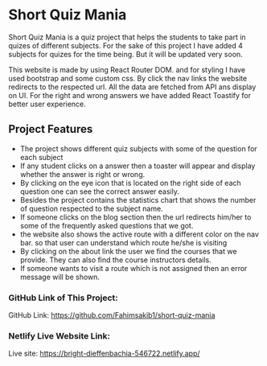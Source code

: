 # Short Quiz Mania
Short Quiz Mania is a quiz project that helps the students to take part in quizes of different subjects. For the sake of this project I have added 4 subjects for quizes for the time being. But it will be updated very soon.

This website is made by using React Router DOM. and for styling I have used bootstrap and some custom css. By click the nav links the website redirects to the respected url. All the data are fetched from API ans display on UI. For the right and wrong answers we have added React Toastify for better user experience. 

## Project Features
- The project shows different quiz subjects with some of the question for each subject
- If any student clicks on a answer then a toaster will appear and display whether the answer is right or wrong.
- By clicking on the eye icon that is located on the right side of each question one can see the correct answer easily.
- Besides the project contains the statistics chart that shows the number of question respected to the subject name.
- If someone clicks on the blog section then the url redirects him/her to some of the frequently asked questions that we got.
- the website also shows the active route with a different color on the nav bar. so that user can understand which route he/she is visiting
- By clicking on the about link the user we find the courses that we provide. They can also find the course instructors details.
- If someone wants to visit a route which is not assigned then an error message will be shown.

### GitHub Link of This Project: 
GitHub Link: https://github.com/Fahimsakib1/short-quiz-mania

### Netlify Live Website Link:
Live site: https://bright-dieffenbachia-546722.netlify.app/